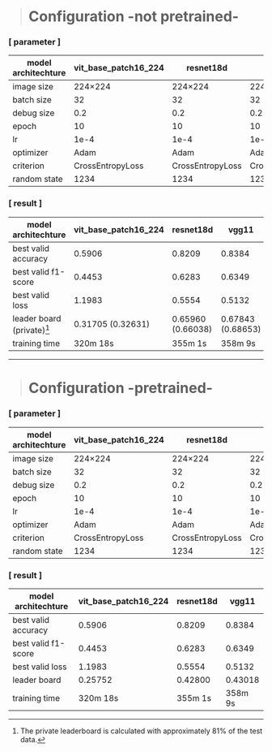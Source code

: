 ># Configuration -not pretrained-
### [ parameter ]
| model architechture | vit_base_patch16_224 | resnet18d | vgg11 |
| ---- | ---- | ---- | ---- |
| image size | 224×224 | 224×224 | 224×224 |
| batch size | 32 | 32 | 32 |
| debug size | 0.2 | 0.2 | 0.2 |
| epoch | 10 | 10 | 10 |
| lr | 1e-4 | 1e-4 | 1e-4 |
| optimizer | Adam | Adam | Adam |
| criterion | CrossEntropyLoss | CrossEntropyLoss | CrossEntropyLoss |
| random state | 1234 | 1234 | 1234 |

### [ result ]
| model architechture | vit_base_patch16_224 | resnet18d | vgg11 |
| -- | -- | -- | -- |
| best valid accuracy | 0.5906 | 0.8209 | 0.8384 |
| best valid f1-score | 0.4453 | 0.6283 | 0.6349 |
| best valid loss | 1.1983 | 0.5554 | 0.5132 |
| leader board (private)[^1] | 0.31705 (0.32631) | 0.65960 (0.66038) | 0.67843 (0.68653) |
| training time | 320m 18s | 355m 1s | 358m 9s |
[^1]:The private leaderboard is calculated with approximately 81% of the test data.
---
># Configuration -pretrained-
### [ parameter ]
| model architechture | vit_base_patch16_224 | resnet18d | vgg11 |
| ---- | ---- | ---- | ---- |
| image size | 224×224 | 224×224 | 224×224 |
| batch size | 32 | 32 | 32 |
| debug size | 0.2 | 0.2 | 0.2 |
| epoch | 10 | 10 | 10 |
| lr | 1e-4 | 1e-4 | 1e-4 |
| optimizer | Adam | Adam | Adam |
| criterion | CrossEntropyLoss | CrossEntropyLoss | CrossEntropyLoss |
| random state | 1234 | 1234 | 1234 |

### [ result ]
| model architechture | vit_base_patch16_224 | resnet18d | vgg11 |
| -- | -- | -- | -- |
| best valid accuracy | 0.5906 | 0.8209 | 0.8384 |
| best valid f1-score | 0.4453 | 0.6283 | 0.6349 |
| best valid loss | 1.1983 | 0.5554 | 0.5132 |
| leader board | 0.25752 | 0.42800 | 0.43018 |
| training time | 320m 18s | 355m 1s | 358m 9s |